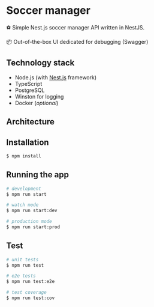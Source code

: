 # Soccer manager

⚽️ Simple Nest.js soccer manager API written in NestJS.

📦️ ️Out-of-the-box UI dedicated for debugging (Swagger)

## Technology stack
- Node.js (with [Nest.js](https://github.com/nestjs/nest) framework)
- TypeScript
- PostgreSQL
- Winston for logging
- Docker (_optional_)

## Architecture



## Installation

```bash
$ npm install
```

## Running the app

```bash
# development
$ npm run start

# watch mode
$ npm run start:dev

# production mode
$ npm run start:prod
```

## Test

```bash
# unit tests
$ npm run test

# e2e tests
$ npm run test:e2e

# test coverage
$ npm run test:cov
```